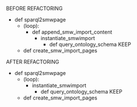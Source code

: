BEFORE REFACTORING
* def sparql2smwpage
    * (loop): 
        * def append_smw_import_content
            * instantiate_smwimport
                * def query_ontology_schema  KEEP
    * def create_smw_import_pages
    
AFTER REFACTORING

* def sparql2smwpage
    * (loop): 
        * instantiate_smwimport
            * def query_ontology_schema  KEEP
    * def create_smw_import_pages


